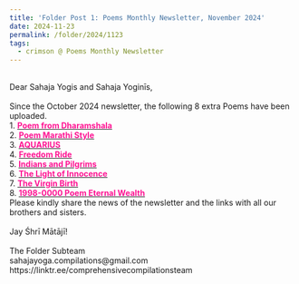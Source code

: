 ```yaml
---
title: 'Folder Post 1: Poems Monthly Newsletter, November 2024'
date: 2024-11-23
permalink: /folder/2024/1123
tags:
  - crimson @ Poems Monthly Newsletter
---
```


<p>
<br>
Dear Sahaja Yogis and Sahaja Yoginīs,<br>
<br>
Since the October 2024 newsletter, the following 8 extra Poems have been uploaded.<br>
1. <a href="https://seven-teams.github.io/folder/2000-0804-0000-V-Poem-from-Dharamshala-SYAN"> <font color="DeepPink"><b>Poem from Dharamshala</b></font></a><br>
2. <a href="https://seven-teams.github.io/folder/1999-0801-AK"> <font color="DeepPink"><b>Poem Marathi Style</b></font></a><br>
3. <a href="https://seven-teams.github.io/folder/1983-1030-BB-Aquarius"> <font color="DeepPink"><b>AQUARIUS</b></font></a><br>
4. <a href="https://seven-teams.github.io/folder//1998-0623-SD-Freedom-Ride"> <font color="DeepPink"><b>Freedom Ride</b></font></a><br>
5. <a href="https://seven-teams.github.io/folder/2012-1129_WL_Indians_and_Pilgrims"> <font color="DeepPink"><b>Indians and Pilgrims</b></font></a><br>
6. <a href="https://seven-teams.github.io/folder/1999-1201-PM-The-Light-of-Innocence"> <font color="DeepPink"><b>The Light of Innocence</b></font></a><br>
7. <a href="https://seven-teams.github.io/folder/BB-The-Virgin-Birth"> <font color="DeepPink"><b>The Virgin Birth</b></font></a><br>
8. <a href="https://seven-teams.github.io/folder/1998-0000-PK-Eternal-Wealth"> <font color="DeepPink"><b>1998-0000 Poem Eternal Wealth</b></font></a><br>
Please kindly share the news of the newsletter and the links with all our brothers and sisters.<br>
<br>
Jay Śhrī Mātājī!<br>
<br>
The Folder Subteam<br>
sahajayoga.compilations@gmail.com<br>
https://linktr.ee/comprehensivecompilationsteam<br>
</p>